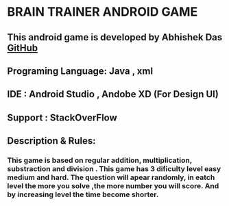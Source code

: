 # BRAIN TRAINER ANDROID GAME
 
## This android game is developed by Abhishek Das [GitHub](https://github.com/avioXD)

## Programing Language: Java , xml
## IDE : Android Studio , Andobe XD (For Design UI)
## Support : StackOverFlow

## Description & Rules: 
### This game is based on regular addition, multiplication, substraction and division . This game has 3 dificulty level easy medium and hard. The question will apear randomly, in eatch level the more you solve ,the more number you will score. And by increasing level the time become shorter.

